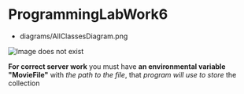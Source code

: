 # ProgrammingLabWork6

- diagrams/AllClassesDiagram.png

![Image does not exist](https://github.com/Andryss/ProgrammingLabWork6/raw/master/diagrams/AllClassesDiagram.png)

**For correct server work** you must have **an environmental variable "MovieFile"**
with *the path to the file*, that *program will use to store* the collection